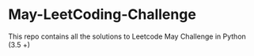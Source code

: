 # May-LeetCoding-Challenge
This repo contains all the solutions to Leetcode May Challenge in Python (3.5 +)
